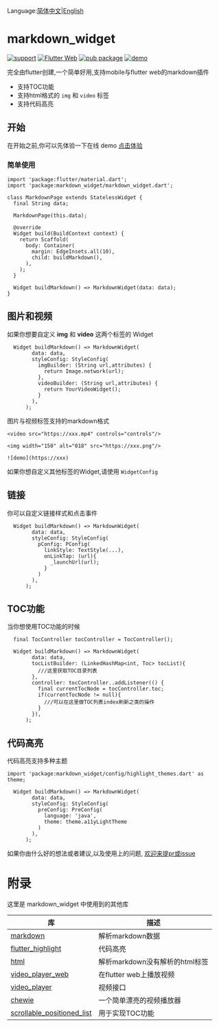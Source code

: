 Language:[简体中文](https://github.com/asjqkkkk/markdown_widget/blob/master/README_ZH.md)|[English](https://github.com/asjqkkkk/markdown_widget/blob/master/README.md)

# markdown_widget

[![support](https://img.shields.io/badge/platform-flutter%7Cdart%20vm-ff69b4.svg?style=flat-square)](https://github.com/asjqkkkk/markdown_widget)
[![Flutter Web](https://github.com/asjqkkkk/markdown_widget/workflows/Flutter%20Web/badge.svg)](https://github.com/asjqkkkk/markdown_widget/actions)
[![pub package](https://img.shields.io/pub/v/markdown_widget.svg)](https://pub.dartlang.org/packages/markdown_widget)
[![demo](https://img.shields.io/badge/demo-online-brightgreen)](http://oldben.gitee.io/markdown_widget)

完全由flutter创建,一个简单好用,支持mobile与flutter web的markdown插件

- 支持TOC功能
- 支持html格式的 `img` 和 `video` 标签
- 支持代码高亮


## 开始

在开始之前,你可以先体验一下在线 demo [点击体验](http://oldben.gitee.io/markdown_widget)

### 简单使用


```
import 'package:flutter/material.dart';
import 'package:markdown_widget/markdown_widget.dart';

class MarkdownPage extends StatelessWidget {
  final String data;

  MarkdownPage(this.data);

  @override
  Widget build(BuildContext context) {
    return Scaffold(
      body: Container(
        margin: EdgeInsets.all(10),
        child: buildMarkdown(),
      ),
    );
  }

  Widget buildMarkdown() => MarkdownWidget(data: data);
}
```

## 图片和视频

如果你想要自定义 **img** 和 **video** 这两个标签的 Widget

```
  Widget buildMarkdown() => MarkdownWidget(
        data: data,
        styleConfig: StyleConfig(
          imgBuilder: (String url,attributes) {
            return Image.network(url);
          },
          videoBuilder: (String url,attributes) {
            return YourVideoWidget();
          }
        ),
      );
```

图片与视频标签支持的markdown格式

```
<video src="https://xxx.mp4" controls="controls"/>

<img width="150" alt="018" src="https://xxx.png"/>

![demo](https://xxx)

```

如果你想自定义其他标签的Widget,请使用 `WidgetConfig`

## 链接

你可以自定义链接样式和点击事件


```
  Widget buildMarkdown() => MarkdownWidget(
        data: data,
        styleConfig: StyleConfig(
          pConfig: PConfig(
            linkStyle: TextStyle(...),
            onLinkTap: (url){
              _launchUrl(url);
            }
          )
        ),
      );
```

## TOC功能

当你想使用TOC功能的时候

```
  final TocController tocController = TocController();

  Widget buildMarkdown() => MarkdownWidget(
        data: data,
        tocListBuilder: (LinkedHashMap<int, Toc> tocList){
          ///这里获取TOC目录列表
        },
        controller: tocController..addListener(() {
          final currentTocNode = tocController.toc;
          if(currentTocNode != null){
            ///可以在这里做TOC列表index刷新之类的操作
          }
        }),
      );
```

## 代码高亮

代码高亮支持多种主题

```
import 'package:markdown_widget/config/highlight_themes.dart' as theme;

  Widget buildMarkdown() => MarkdownWidget(
        data: data,
        styleConfig: StyleConfig(
          preConfig: PreConfig(
            language: 'java',
            theme: theme.a11yLightTheme
          )
        ),
      );
```

如果你由什么好的想法或者建议,以及使用上的问题, [欢迎来提pr或issue](https://github.com/asjqkkkk/markdown_widget)


# 附录

这里是 markdown_widget 中使用到的其他库

库 | 描述
---|---
[markdown](https://pub.flutter-io.cn/packages/markdown) | 解析markdown数据
[flutter_highlight](https://pub.flutter-io.cn/packages/flutter_highlight) | 代码高亮
[html](https://pub.flutter-io.cn/packages/html) | 解析markdown没有解析的html标签
[video_player_web](https://pub.flutter-io.cn/packages/video_player_web) | 在flutter web上播放视频
[video_player](https://pub.flutter-io.cn/packages/video_player) | 视频接口
[chewie](https://pub.flutter-io.cn/packages/chewie) | 一个简单漂亮的视频播放器
[scrollable_positioned_list](https://pub.flutter-io.cn/packages/scrollable_positioned_list) | 用于实现TOC功能
